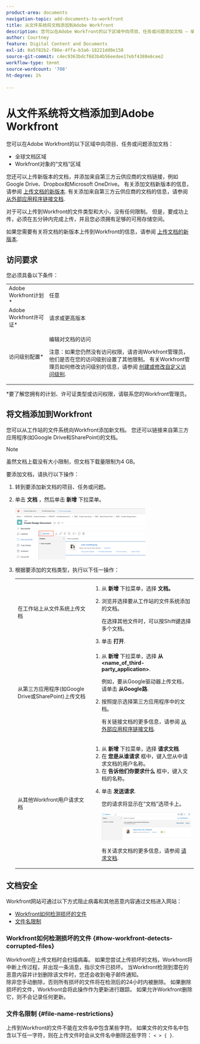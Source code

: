 ```yaml
---
product-area: documents
navigation-topic: add-documents-to-workfront
title: 从文件系统将文档添加到Adobe Workfront
description: 您可以在Adobe Workfront的以下区域中向项目、任务或问题添加文档 — 编辑我。
author: Courtney
feature: Digital Content and Documents
exl-id: 0a5f82b2-f86e-4ffa-b3a6-18221dd0e158
source-git-commit: c4ec9363bdcf683b4b56eedee17ebf4388e6cee2
workflow-type: tm+mt
source-wordcount: '708'
ht-degree: 1%

---
```


# 从文件系统将文档添加到Adobe Workfront

您可以在Adobe Workfront的以下区域中向项目、任务或问题添加文档：

* 全球文档区域
* Workfront对象的“文档”区域

您还可以上传新版本的文档，并添加来自第三方云供应商的文档链接，例如Google Drive、Dropbox和Microsoft OneDrive。 有关添加文档新版本的信息，请参阅 [上传文档的新版本](../../documents/managing-documents/upload-new-document-version.md). 有关添加来自第三方云供应商的文档的信息，请参阅 [从外部应用程序链接文档](../../documents/adding-documents-to-workfront/link-documents-from-external-apps.md).

对于可以上传到Workfront的文件类型和大小，没有任何限制。 但是，要成功上传，必须在五分钟内完成上传，并且您必须拥有足够的可用存储空间。

如果您需要有关将文档的新版本上传到Workfront的信息，请参阅 [上传文档的新版本](../../documents/managing-documents/upload-new-document-version.md).

## 访问要求

您必须具备以下条件：

<table style="table-layout:auto"> 
 <col> 
 <col> 
 <tbody> 
  <tr> 
   <td role="rowheader">Adobe Workfront计划*</td> 
   <td> <p> 任意</p> </td> 
  </tr> 
  <tr> 
   <td role="rowheader">Adobe Workfront许可证*</td> 
   <td> <p>请求或更高版本</p> </td> 
  </tr> 
  <tr> 
   <td role="rowheader">访问级别配置*</td> 
   <td> <p>编辑对文档的访问</p> <p>注意：如果您仍然没有访问权限，请咨询Workfront管理员，他们是否在您的访问级别设置了其他限制。 有关Workfront管理员如何修改访问级别的信息，请参阅 <a href="../../administration-and-setup/add-users/configure-and-grant-access/create-modify-access-levels.md" class="MCXref xref">创建或修改自定义访问级别</a>.</p> </td> 
  </tr> 
 </tbody> 
</table>

&#42;要了解您拥有的计划、许可证类型或访问权限，请联系您的Workfront管理员。

## 将文档添加到Workfront

您可以从工作站的文件系统向Workfront添加新文档。 您还可以链接来自第三方应用程序(如Google Drive和SharePoint)的文档。

>[!NOTE]
>
>虽然文档上载没有大小限制，但文档下载量限制为4 GB。

要添加文档，请执行以下操作：

1. 转到要添加新文档的项目、任务或问题。
1. 单击 **文档** ，然后单击 **新增** 下拉菜单。

   ![](assets/add-new-350x138.png)

1. 根据要添加的文档类型，执行以下任一操作：

   <table style="table-layout:auto"> 
    <col> 
    <col> 
    <tbody> 
     <tr> 
      <td role="rowheader">在工作站上从文件系统上传文档</td> 
      <td> 
       <ol> 
        <li value="1">从 <strong>新增</strong> 下拉菜单，选择 <strong>文档。</strong></li> 
        <li value="2"> <p>浏览并选择要从工作站的文件系统添加的文档。<br></p> <p>在选择其他文件时，可以按Shift键选择多个文档。</p> </li> 
        <li value="3">单击 <strong>打开</strong>.</li> 
       </ol> </td> 
     </tr> 
     <tr> 
      <td role="rowheader">从第三方应用程序(如Google Drive或SharePoint)上传文档</td> 
      <td> 
       <ol> 
        <li value="1"> <p>从 <strong>新增</strong> 下拉菜单，选择 <strong>从 &lt;name_of_third-party_application&gt;</strong>.</p> <p>例如，要从Google驱动器上传文档，请单击 <strong>从Google路</strong>.</p> </li> 
        <li value="2"> <p>按照提示选择第三方应用程序中的文档。<br></p> <p>有关链接文档的更多信息，请参阅 <a href="../../documents/adding-documents-to-workfront/link-documents-from-external-apps.md" class="MCXref xref">从外部应用程序链接文档</a>.</p> </li> 
       </ol> </td> 
     </tr> 
     <tr> 
      <td role="rowheader">从其他Workfront用户请求文档</td> 
      <td> 
       <ol> 
        <li value="1">从 <strong>新增</strong> 下拉菜单，选择 <strong>请求文档</strong>.</li> 
        <li value="2">在 <strong>您是从谁请求</strong> 框中，键入您从中请求文档的用户名称。</li> 
        <li value="3">在 <strong>告诉他们你要求什么</strong> 框中，键入文档的名称。</li> 
        <li value="4"> <p>单击 <strong>发送请求</strong>.</p> <p>您的请求将显示在“文档”选项卡上。</p> <p> <img src="assets/request-a-document-350x110.png" style="width: 350;height: 110;" data-mc-conditions="QuicksilverOrClassic.Quicksilver"> </p> <p>有关请求文档的更多信息，请参阅 <a href="../../documents/adding-documents-to-workfront/request-a-document.md" class="MCXref xref">请求文档</a>.</p> </li> 
       </ol> </td> 
     </tr> 
    </tbody> 
   </table>

## 文档安全

Workfront网站可通过以下方式阻止病毒和其他恶意内容通过文档进入网站：

* [Workfront如何检测损坏的文件](#how-workfront-detects-corrupted-files)
* [文件名限制](#file-name-restrictions)

### Workfront如何检测损坏的文件 {#how-workfront-detects-corrupted-files}

Workfront在上传文档时会扫描病毒。 如果您尝试上传损坏的文档，Workfront将中断上传过程，并出现一条消息，指示文件已损坏。 当Workfront检测到潜在的恶意内容并计划删除该文件时，您还会收到电子邮件通知。\
除非您手动删除，否则所有损坏的文件将在检测后的24小时内被删除。 如果删除损坏的文件，Workfront会将此操作作为更新进行跟踪。 如果允许Workfront删除它，则不会记录任何更新。

### 文件名限制 {#file-name-restrictions}

上传到Workfront的文件不能在文件名中包含某些字符。 如果文件的文件名中包含以下任一字符，则在上传文件时会从文件名中删除这些字符： `< > { }`.
